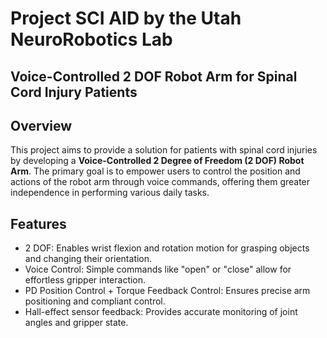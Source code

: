 # Project SCI AID by the Utah NeuroRobotics Lab
## Voice-Controlled 2 DOF Robot Arm for Spinal Cord Injury Patients

## Overview
This project aims to provide a solution for patients with spinal cord injuries by developing a **Voice-Controlled 2 Degree of Freedom (2 DOF) Robot Arm**. The primary goal is to empower users to control the position and actions of the robot arm through voice commands, offering them greater independence in performing various daily tasks.

## Features
- 2 DOF: Enables wrist flexion and rotation motion for grasping objects and changing their orientation.
- Voice Control: Simple commands like "open" or "close" allow for effortless gripper interaction.
- PD Position Control + Torque Feedback Control: Ensures precise arm positioning and compliant control.
- Hall-effect sensor feedback: Provides accurate monitoring of joint angles and gripper state.
